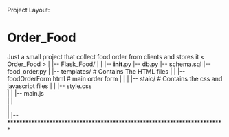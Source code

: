 Project Layout:

# Order_Food
Just a small project that collect food order from clients and stores it
< Order_Food >
   |
   |-- Flask_Food/
   |    |
        |-- __init__.py
        |-- db.py
        |-- schema.sql
        |-- food_order.py
   |    |-- templates/                           # Contains The HTML files
   |    |    |-- foodOrderForm.html                  # main order form
   |    |
   |    |-- staic/                 # Contains the css and javascript files
   |    |    |-- style.css                  
   |    |    |-- main.js                    
   |    |                     
   |   
   |
   |-- ************************************************************************
